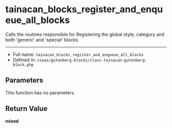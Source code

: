# tainacan_blocks_register_and_enqueue_all_blocks


Calls the routines responsible for Registering the global style, category and
both 'generic' and 'special' blocks

***

* Full name: `tainacan_blocks_register_and_enqueue_all_blocks`
* Defined in: `views/gutenberg-blocks/class-tainacan-gutenberg-block.php`

## Parameters

This function has no parameters.

## Return Value

**mixed**
